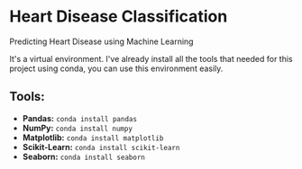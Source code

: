 # Heart Disease Classification

Predicting Heart Disease using Machine Learning

It's a virtual environment. 
I've already install all the tools that needed for this project using conda, you can use this environment easily.

## Tools:

* **Pandas:** `conda install pandas`
* **NumPy:** `conda install numpy`
* **Matplotlib:** `conda install matplotlib`
* **Scikit-Learn:** `conda install scikit-learn`
* **Seaborn:** `conda install seaborn`
